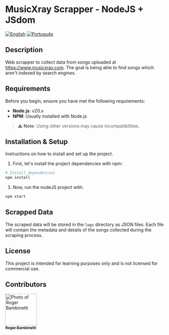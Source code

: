 # MusicXray Scrapper - NodeJS + JSdom

[![English](https://img.shields.io/badge/lang-english-blue.svg)](README.md)
[![Português](https://img.shields.io/badge/lang-portuguese-green.svg)](README.pt-br.md)

## Description
Web scrapper to collect data from songs uploaded at https://www.musicxray.com. The goal is being able to find songs which aren't indexed by search engines.

## Requirements

Before you begin, ensure you have met the following requirements:

- **Node.js**: v20.x
- **NPM**: Usually installed with Node.js

> ⚠️ **Note**: Using other versions may cause incompatibilities.

## Installation & Setup

Instructions on how to install and set up the project.

1. First, let's install the project dependencies with npm:

```bash
# Install dependencies
npm install
```

3. Now, run the nodeJS project with:

```bash
npm start
```

## Scrapped Data

The scraped data will be stored in the `logs` directory as JSON files. Each file will contain the metadata and details of the songs collected during the scraping process.

## License

This project is intended for learning purposes only and is not licensed for commercial use.

## Contributors

<table align="center">
  <tr>
      <a href="https://github.com/RogerBambinetti">
        <img src="https://avatars0.githubusercontent.com/u/50684839?s=460&v=4" width="100px" alt="Photo of Roger Bambinetti"/>
        <br />
        <sub><b>Roger Bambinetti</b></sub>
      </a>
  </tr>
</table>
